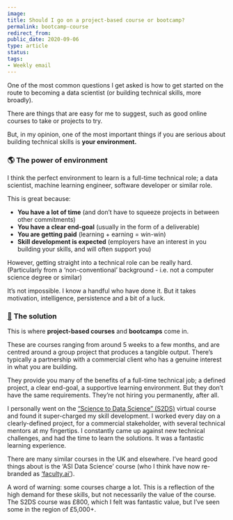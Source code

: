 ```yaml
---
image: 
title: Should I go on a project-based course or bootcamp?
permalink: bootcamp-course
redirect_from: 
public_date: 2020-09-06
type: article
status: 
tags:
- Weekly email
---
```



One of the most common questions I get asked is how to get started on the route to becoming a data scientist (or building technical skills, more broadly).

There are things that are easy for me to suggest, such as good online courses to take or projects to try.

But, in my opinion, one of the most important things if you are serious about building technical skills is **your environment.**

### 🌎 **The power of environment**

I think the perfect environment to learn is a full-time technical role; a data scientist, machine learning engineer, software developer or similar role.

This is great because:

- **You have a lot of time** (and don’t have to squeeze projects in between other commitments)
- **You have a clear end-goal** (usually in the form of a deliverable)
- **You are getting paid** (learning + earning = win-win)
- **Skill development is expected** (employers have an interest in you building your skills, and will often support you)
    

However, getting straight into a technical role can be really hard. (Particularly from a ‘non-conventional’ background - i.e. not a computer science degree or similar)

It’s not impossible. I know a handful who have done it. But it takes motivation, intelligence, persistence and a bit of a luck.

### [🧮](https://emojipedia.org/abacus/?utm_source=chris-lovejoy&utm_medium=email) **The solution**

This is where **project-based courses** and **bootcamps** come in.

These are courses ranging from around 5 weeks to a few months, and are centred around a group project that produces a tangible output. There’s typically a partnership with a commercial client who has a genuine interest in what you are building.

They provide you many of the benefits of a full-time technical job; a defined project, a clear end-goal, a supportive learning environment. But they don’t have the same requirements. They’re not hiring you permanently, after all.

I personally went on the [“Science to Data Science” (S2DS)](http://www.s2ds.org/?utm_source=chris-lovejoy&utm_medium=email) virtual course and found it super-charged my skill development. I worked every day on a clearly-defined project, for a commercial stakeholder, with several technical mentors at my fingertips. I constantly came up against new technical challenges, and had the time to learn the solutions. It was a fantastic learning experience.

There are many similar courses in the UK and elsewhere. I’ve heard good things about is the ‘ASI Data Science’ course (who I think have now re-branded as [‘faculty.ai’](https://faculty.ai/fellowship/?utm_source=chris-lovejoy&utm_medium=email)).

A word of warning: some courses charge a lot. This is a reflection of the high demand for these skills, but not necessarily the value of the course. The S2DS course was £800, which I felt was fantastic value, but I’ve seen some in the region of £5,000+.
